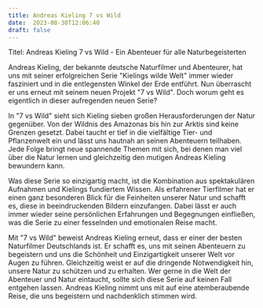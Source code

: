 ```yaml
---
title: Andreas Kieling 7 vs Wild
date:  2023-08-30T12:06:40
draft: false
---
```


Titel: Andreas Kieling 7 vs Wild - Ein Abenteuer für alle Naturbegeisterten

Andreas Kieling, der bekannte deutsche Naturfilmer und Abenteurer, hat uns mit seiner erfolgreichen Serie "Kielings wilde Welt" immer wieder fasziniert und in die entlegensten Winkel der Erde entführt. Nun überrascht er uns erneut mit seinem neuen Projekt "7 vs Wild". Doch worum geht es eigentlich in dieser aufregenden neuen Serie?

In "7 vs Wild" sieht sich Kieling sieben großen Herausforderungen der Natur gegenüber. Von der Wildnis des Amazonas bis hin zur Arktis sind keine Grenzen gesetzt. Dabei taucht er tief in die vielfältige Tier- und Pflanzenwelt ein und lässt uns hautnah an seinen Abenteuern teilhaben. Jede Folge bringt neue spannende Themen mit sich, bei denen man viel über die Natur lernen und gleichzeitig den mutigen Andreas Kieling bewundern kann.

Was diese Serie so einzigartig macht, ist die Kombination aus spektakulären Aufnahmen und Kielings fundiertem Wissen. Als erfahrener Tierfilmer hat er einen ganz besonderen Blick für die Feinheiten unserer Natur und schafft es, diese in beeindruckenden Bildern einzufangen. Dabei lässt er auch immer wieder seine persönlichen Erfahrungen und Begegnungen einfließen, was die Serie zu einer fesselnden und emotionalen Reise macht.

Mit "7 vs Wild" beweist Andreas Kieling erneut, dass er einer der besten Naturfilmer Deutschlands ist. Er schafft es, uns mit seinen Abenteuern zu begeistern und uns die Schönheit und Einzigartigkeit unserer Welt vor Augen zu führen. Gleichzeitig weist er auf die dringende Notwendigkeit hin, unsere Natur zu schützen und zu erhalten. Wer gerne in die Welt der Abenteuer und Natur eintaucht, sollte sich diese Serie auf keinen Fall entgehen lassen. Andreas Kieling nimmt uns mit auf eine atemberaubende Reise, die uns begeistern und nachdenklich stimmen wird.